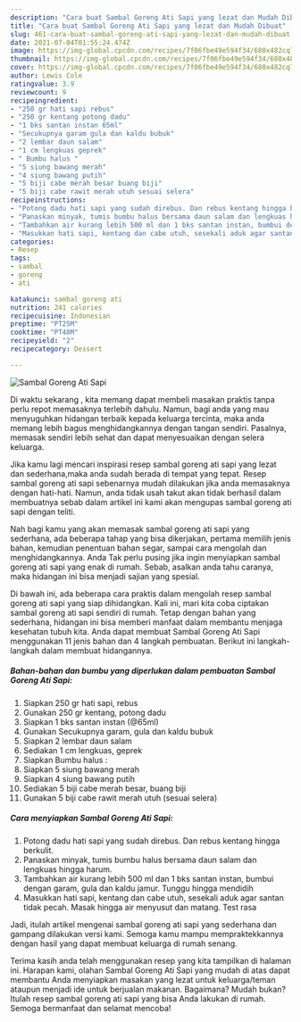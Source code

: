 ```yaml
---
description: "Cara buat Sambal Goreng Ati Sapi yang lezat dan Mudah Dibuat"
title: "Cara buat Sambal Goreng Ati Sapi yang lezat dan Mudah Dibuat"
slug: 461-cara-buat-sambal-goreng-ati-sapi-yang-lezat-dan-mudah-dibuat
date: 2021-07-04T01:55:24.474Z
image: https://img-global.cpcdn.com/recipes/7f06fbe49e594f34/680x482cq70/sambal-goreng-ati-sapi-foto-resep-utama.jpg
thumbnail: https://img-global.cpcdn.com/recipes/7f06fbe49e594f34/680x482cq70/sambal-goreng-ati-sapi-foto-resep-utama.jpg
cover: https://img-global.cpcdn.com/recipes/7f06fbe49e594f34/680x482cq70/sambal-goreng-ati-sapi-foto-resep-utama.jpg
author: Lewis Cole
ratingvalue: 3.9
reviewcount: 9
recipeingredient:
- "250 gr hati sapi rebus"
- "250 gr kentang potong dadu"
- "1 bks santan instan 65ml"
- "Secukupnya garam gula dan kaldu bubuk"
- "2 lembar daun salam"
- "1 cm lengkuas geprek"
- " Bumbu halus "
- "5 siung bawang merah"
- "4 siung bawang putih"
- "5 biji cabe merah besar buang biji"
- "5 biji cabe rawit merah utuh sesuai selera"
recipeinstructions:
- "Potong dadu hati sapi yang sudah direbus. Dan rebus kentang hingga berkulit."
- "Panaskan minyak, tumis bumbu halus bersama daun salam dan lengkuas hingga harum."
- "Tambahkan air kurang lebih 500 ml dan 1 bks santan instan, bumbui dengan garam, gula dan kaldu jamur. Tunggu hingga mendidih"
- "Masukkan hati sapi, kentang dan cabe utuh, sesekali aduk agar santan tidak pecah. Masak hingga air menyusut dan matang. Test rasa"
categories:
- Resep
tags:
- sambal
- goreng
- ati

katakunci: sambal goreng ati 
nutrition: 241 calories
recipecuisine: Indonesian
preptime: "PT25M"
cooktime: "PT48M"
recipeyield: "2"
recipecategory: Dessert

---
```



![Sambal Goreng Ati Sapi](https://img-global.cpcdn.com/recipes/7f06fbe49e594f34/680x482cq70/sambal-goreng-ati-sapi-foto-resep-utama.jpg)

Di waktu  sekarang , kita memang dapat membeli masakan praktis tanpa perlu repot memasaknya terlebih dahulu. Namun, bagi anda yang mau menyuguhkan hidangan terbaik kepada keluarga tercinta, maka anda memang lebih bagus menghidangkannya dengan tangan sendiri. Pasalnya, memasak sendiri lebih sehat dan dapat menyesuaikan dengan selera keluarga.

Jika kamu lagi mencari inspirasi resep sambal goreng ati sapi yang lezat dan sederhana,maka anda sudah berada di tempat yang tepat. Resep sambal goreng ati sapi  sebenarnya mudah dilakukan jika anda memasaknya dengan hati-hati. Namun, anda tidak usah takut akan tidak berhasil dalam membuatnya 
sebab dalam artikel ini kami akan mengupas sambal goreng ati sapi dengan teliti.  



Nah bagi kamu yang akan memasak sambal goreng ati sapi yang sederhana, ada beberapa tahap yang bisa dikerjakan, pertama memilih jenis bahan, kemudian penentuan bahan segar, sampai cara mengolah dan menghidangkannya. Anda Tak perlu pusing jika ingin menyiapkan sambal goreng ati sapi yang enak di rumah. Sebab, asalkan anda  tahu caranya, maka hidangan ini bisa menjadi sajian yang spesial.

Di bawah ini, ada beberapa cara praktis  dalam mengolah resep sambal goreng ati sapi yang siap dihidangkan. Kali ini, mari kita coba ciptakan sambal goreng ati sapi sendiri di rumah. Tetap dengan bahan yang sederhana, hidangan ini bisa memberi manfaat dalam membantu menjaga kesehatan tubuh kita. Anda dapat membuat Sambal Goreng Ati Sapi menggunakan 11 jenis bahan dan 4 langkah pembuatan. Berikut ini langkah-langkah dalam membuat hidangannya.

<!--inarticleads1-->

##### Bahan-bahan dan bumbu yang diperlukan dalam pembuatan Sambal Goreng Ati Sapi:

1. Siapkan 250 gr hati sapi, rebus
1. Gunakan 250 gr kentang, potong dadu
1. Siapkan 1 bks santan instan (@65ml)
1. Gunakan Secukupnya garam, gula dan kaldu bubuk
1. Siapkan 2 lembar daun salam
1. Sediakan 1 cm lengkuas, geprek
1. Siapkan  Bumbu halus :
1. Siapkan 5 siung bawang merah
1. Siapkan 4 siung bawang putih
1. Sediakan 5 biji cabe merah besar, buang biji
1. Gunakan 5 biji cabe rawit merah utuh (sesuai selera)




<!--inarticleads2-->

##### Cara menyiapkan Sambal Goreng Ati Sapi:

1. Potong dadu hati sapi yang sudah direbus. Dan rebus kentang hingga berkulit.
1. Panaskan minyak, tumis bumbu halus bersama daun salam dan lengkuas hingga harum.
1. Tambahkan air kurang lebih 500 ml dan 1 bks santan instan, bumbui dengan garam, gula dan kaldu jamur. Tunggu hingga mendidih
1. Masukkan hati sapi, kentang dan cabe utuh, sesekali aduk agar santan tidak pecah. Masak hingga air menyusut dan matang. Test rasa




Jadi, itulah artikel mengenai  sambal goreng ati sapi  yang sederhana dan gampang dilakukan versi kami. Semoga kamu mampu mempraktekkannya dengan hasil yang dapat membuat keluarga di rumah senang. 

Terima kasih anda telah menggunakan resep yang kita tampilkan di halaman ini. Harapan kami, olahan  Sambal Goreng Ati Sapi yang mudah di atas dapat membantu Anda menyiapkan masakan yang lezat untuk keluarga/teman ataupun menjadi ide untuk berjualan makanan. Bagaimana? Mudah bukan? Itulah resep sambal goreng ati sapi yang bisa Anda lakukan di rumah. Semoga bermanfaat dan selamat mencoba!

